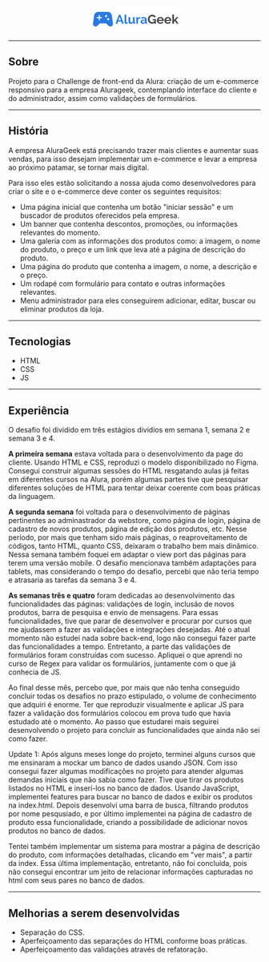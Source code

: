 <p align="center">
  <img src="imagens/Logo.png" alt="Logo Alura Geek" >
</p>

--- 

## Sobre
Projeto para o Challenge de front-end da Alura: criação de um e-commerce responsivo para a empresa Alurageek, contemplando interface do cliente e do administrador, assim como validações de formulários.

---

## História 

A empresa AluraGeek está precisando trazer mais clientes e aumentar suas vendas, para isso desejam implementar um e-commerce e levar a empresa ao próximo patamar, se tornar mais digital.

Para isso eles estão solicitando a nossa ajuda como desenvolvedores para criar o site e o e-commerce deve conter os seguintes requisitos:
- Uma página inicial que contenha um botão "iniciar sessão" e um buscador de produtos oferecidos pela empresa.
- Um banner que contenha descontos, promoções, ou informações relevantes do momento.
- Uma galeria com as informações dos produtos como: a imagem, o nome do produto, o preço e um link que leva até a página de descrição do produto.
- Uma página do produto que contenha a imagem, o nome, a descrição e o preço.
- Um rodapé com formulário para contato e outras informações relevantes.
- Menu administrador para eles conseguirem adicionar, editar, buscar ou eliminar produtos da loja.

---

## Tecnologias

- HTML
- CSS
- JS

---

## Experiência

O desafio foi dividido em três estágios dividios em semana 1, semana 2 e semana 3 e 4. 

**A primeira semana** estava voltada para o desenvolvimento da page do cliente. Usando HTML  e CSS, reproduzi o modelo disponibilizado no Figma. Consegui construir algumas sessões do HTML resgatando aulas já feitas em diferentes cursos na Alura, porém algumas partes tive que pesquisar diferentes soluções de HTML para tentar deixar coerente com boas práticas da linguagem. 

**A segunda semana** foi voltada para o desenvolvimento de páginas pertinentes ao adminastrador da webstore, como página de login, página de cadastro de novos produtos, página de edição dos produtos, etc. Nesse período, por mais que tenham sido mais páginas, o reaproveitamento de códigos, tanto HTML, quanto CSS, deixaram o trabalho bem mais dinâmico. Nessa semana também foquei em adaptar o view port das páginas para terem uma versão mobile. O desafio mencionava também adaptações para tablets, mas considerando o tempo do desafio, percebi que não teria tempo e atrasaria as tarefas da semana 3 e 4.

**As semanas três e quatro** foram dedicadas ao desenvolvimento das funcionalidades das páginas: validações de login, inclusão de novos produtos, barra de pesquisa e envio de mensagens. Para essas funcionalidades, tive que parar de desenvolver e procurar por cursos que me ajudassem a fazer as validações e integrações desejadas. Até o atual momento não estudei nada sobre back-end, logo não consegui fazer parte das funcionalidades a tempo. Entretanto, a parte das validações de formulários foram construídas com sucesso. Apliquei o que aprendi no curso de Regex para validar os formulários, juntamente com o que já conhecia de JS. 

Ao final desse mês, percebo que, por mais que não tenha conseguido concluir todas os desafios no prazo estipulado, o volume de conhecimento que adquiri é enorme. Ter que reproduzir visualmente e aplicar JS para fazer a validação dos formulários colocou em prova tudo que havia estudado até o momento. Ao passo que estudarei mais seguirei desenvolvendo o projeto para concluir as funcionalidades que ainda não sei como fazer.

Update 1: Após alguns meses longe do projeto, terminei alguns cursos que me ensinaram a mockar um banco de dados usando JSON. Com isso consegui fazer algumas modificações no projeto para atender algumas demandas iniciais que não sabia como fazer. Tive que tirar os produtos listados no HTML e inserí-los no banco de dados. Usando JavaScript, implementei features para buscar no banco de dados e exibir os produtos na index.html. Depois desenvolvi uma barra de busca, filtrando produtos por nome pesqusiado, e por último implementei na página de cadastro de produto essa funcionalidade, criando a possibilidade de adicionar novos produtos no banco de dados.

Tentei também implementar um sistema para mostrar a página de descrição do produto, com informações detalhadas, clicando em "ver mais", a partir da index. Essa última implementação, entretanto, não foi concluída, pois não consegui encontrar um jeito de relacionar informações capturadas no html com seus pares no banco de dados.

---

## Melhorias a serem desenvolvidas

* Separação do CSS.
* Aperfeiçoamento das separações do HTML conforme boas práticas.
* Aperfeiçoamento das validações através de refatoração. 
